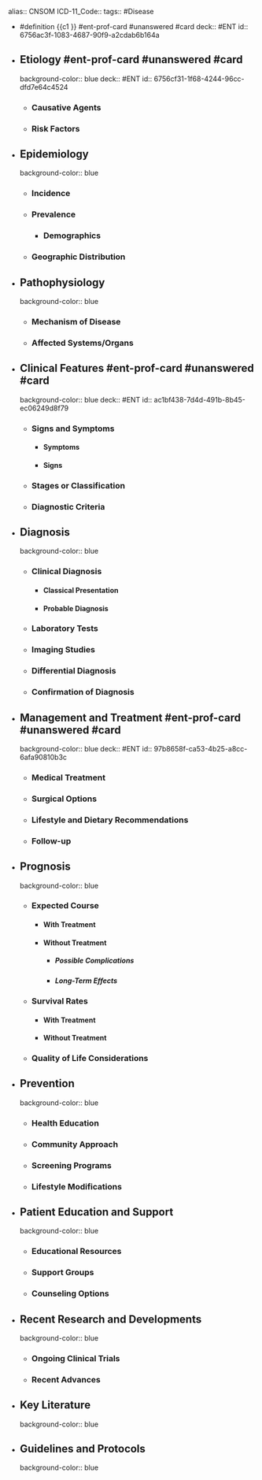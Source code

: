 alias:: CNSOM
ICD-11_Code::
tags:: #Disease

- #definition {{c1 }} #ent-prof-card #unanswered #card
  deck:: #ENT
  id:: 6756ac3f-1083-4687-90f9-a2cdab6b164a
- ## Etiology #ent-prof-card #unanswered #card
  background-color:: blue
  deck:: #ENT
  id:: 6756cf31-1f68-4244-96cc-dfd7e64c4524
	- ### Causative Agents
	- ### Risk Factors
- ## Epidemiology
  background-color:: blue
	- ### Incidence
	- ### Prevalence
		- ### Demographics
	- ### Geographic Distribution
- ## Pathophysiology
  background-color:: blue
	- ### Mechanism of Disease
	- ### Affected Systems/Organs
- ## Clinical Features #ent-prof-card #unanswered #card
  background-color:: blue
  deck:: #ENT
  id:: ac1bf438-7d4d-491b-8b45-ec06249d8f79
	- ### Signs and Symptoms
		- #### Symptoms
		- #### Signs
	- ### Stages or Classification
	- ### Diagnostic Criteria
- ## Diagnosis
  background-color:: blue
	- ### Clinical Diagnosis
		- #### Classical Presentation
		- #### Probable Diagnosis
	- ### Laboratory Tests
	- ### Imaging Studies
	- ### Differential Diagnosis
	- ### Confirmation of Diagnosis
- ## Management and Treatment #ent-prof-card #unanswered #card
  background-color:: blue
  deck:: #ENT
  id:: 97b8658f-ca53-4b25-a8cc-6afa90810b3c
	- ### Medical Treatment
	- ### Surgical Options
	- ### Lifestyle and Dietary Recommendations
	- ### Follow-up
- ## Prognosis
  background-color:: blue
	- ### Expected Course
		- #### With Treatment
		- #### Without Treatment
			- ##### Possible Complications
			- ##### Long-Term Effects
	- ### Survival Rates
		- #### With Treatment
		- #### Without Treatment
	- ### Quality of Life Considerations
- ## Prevention
  background-color:: blue
	- ### Health Education
	- ### Community Approach
	- ### Screening Programs
	- ### Lifestyle Modifications
- ## Patient Education and Support
  background-color:: blue
	- ### Educational Resources
	- ### Support Groups
	- ### Counseling Options
- ## Recent Research and Developments
  background-color:: blue
	- ### Ongoing Clinical Trials
	- ### Recent Advances
- ## Key Literature
  background-color:: blue
- ## Guidelines and Protocols
  background-color:: blue